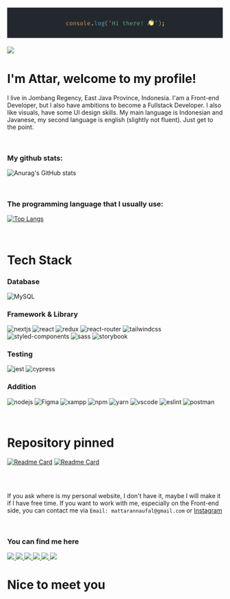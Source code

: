 ![myBanner](./asset/banner.jpg)
<br /><br />
![](https://komarev.com/ghpvc/?username=attaryu&style=flat-square&color=blue)
<br />

# I'm Attar, welcome to my profile!
I live in Jombang Regency, East Java Province, Indonesia. I'am a Front-end Developer, but I also have ambitions to become a Fullstack Developer. I also like visuals, have some UI design skills. My main language is Indonesian and Javanese, my second language is english (slightly not fluent). Just get to the point.

<br />

### My github stats:
![Anurag's GitHub stats](https://github-readme-stats.vercel.app/api?username=attaryu&show_icons=true&theme=tokyonight)

<br />

### The programming language that I usually use:
[![Top Langs](https://github-readme-stats.vercel.app/api/top-langs/?username=attaryu&layout=compact&theme=tokyonight)](https://github.com/anuraghazra/github-readme-stats)

<br />

# Tech Stack
### Database
![MySQL](https://img.shields.io/badge/MySQL-005C84?style=for-the-badge&logo=mysql&logoColor=white)

### Framework & Library
![nextjs](https://img.shields.io/badge/next.js-000000?style=for-the-badge&logo=nextdotjs&logoColor=white)
![react](https://img.shields.io/badge/React-20232A?style=for-the-badge&logo=react&logoColor=61DAFB)
![redux](https://img.shields.io/badge/Redux-593D88?style=for-the-badge&logo=redux&logoColor=white)
![react-router](https://img.shields.io/badge/React_Router-CA4245?style=for-the-badge&logo=react-router&logoColor=white)
![tailwindcss](https://img.shields.io/badge/Tailwind_CSS-38B2AC?style=for-the-badge&logo=tailwind-css&logoColor=white)
![styled-components](https://img.shields.io/badge/styled--components-DB7093?style=for-the-badge&logo=styled-components&logoColor=white)
![sass](https://img.shields.io/badge/Sass-CC6699?style=for-the-badge&logo=sass&logoColor=white)
![storybook](https://img.shields.io/badge/storybook-FF4785?style=for-the-badge&logo=storybook&logoColor=white)

### Testing
![jest](https://img.shields.io/badge/Jest-C21325?style=for-the-badge&logo=jest&logoColor=white)
![cypress](https://img.shields.io/badge/Cypress-17202C?style=for-the-badge&logo=cypress&logoColor=white)

### Addition
![nodejs](https://img.shields.io/badge/Node.js-339933?style=for-the-badge&logo=nodedotjs&logoColor=white)
![Figma](https://img.shields.io/badge/Figma-F24E1E?style=for-the-badge&logo=figma&logoColor=white)
![xampp](https://img.shields.io/badge/Xampp-F37623?style=for-the-badge&logo=xampp&logoColor=white)
![npm](https://img.shields.io/badge/npm-CB3837?style=for-the-badge&logo=npm&logoColor=white)
![yarn](https://img.shields.io/badge/Yarn-2C8EBB?style=for-the-badge&logo=yarn&logoColor=white)
![vscode](https://img.shields.io/badge/Visual_Studio-5C2D91?style=for-the-badge&logo=visual%20studio&logoColor=white)
![eslint](https://img.shields.io/badge/eslint-3A33D1?style=for-the-badge&logo=eslint&logoColor=white)
![postman](https://img.shields.io/badge/Postman-FF6C37?style=for-the-badge&logo=Postman&logoColor=white)

<br />

# Repository pinned
[![Readme Card](https://github-readme-stats.vercel.app/api/pin/?username=attaryu&repo=d-share-forum-app&title_color=fff&icon_color=f9f9f9&text_color=9f9f9f&bg_color=151515)](https://github.com/attaryu/d-share-forum-app)
[![Readme Card](https://github-readme-stats.vercel.app/api/pin/?username=attaryu&repo=movie-more&title_color=fff&icon_color=f9f9f9&text_color=9f9f9f&bg_color=151515)](https://github.com/attaryu/movie-more)

<br />
<br />

If you ask where is my personal website, I don't have it, maybe I will make it if I have free time. If you want to work with me, especially on the Front-end side, you can contact me via ```Email: mattarannaufal@gmail.com``` or <a href="https://www.instagram.com/just.atr_/" target="_blank">Instagram</a>

<br />

### You can find me here

<a href="https://www.linkedin.com/in/attar-annaufal-797730230/" target="_blank">
  <img src="https://img.shields.io/badge/LinkedIn-0077B5?style=for-the-badge&logo=linkedin&logoColor=white" />
</a>
<a href="https://dev.to/attaryu" target="_blank">
  <img src="https://img.shields.io/badge/dev.to-0A0A0A?style=for-the-badge&logo=devdotto&logoColor=white" />
</a>
<a href="https://codepen.io/atrn" target="_blank">
  <img src="https://img.shields.io/badge/Codepen-000000?style=for-the-badge&logo=codepen&logoColor=white" />
</a>
<a href="https://www.codewars.com/users/attaryu" target="_blank">
  <img src="https://img.shields.io/badge/Codewars-B1361E?style=for-the-badge&logo=Codewars&logoColor=white" />
</a>
<a href="https://leetcode.com/mattarannaufal/" target="_blank">
  <img src="https://img.shields.io/badge/-LeetCode-FFA116?style=for-the-badge&logo=LeetCode&logoColor=black" />
</a>
<a href="https://www.instagram.com/just.atr_/" target="_blank">
  <img src="https://img.shields.io/badge/Instagram-E4405F?style=for-the-badge&logo=instagram&logoColor=white" />
</a>

<br />

# Nice to meet you
